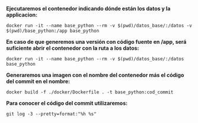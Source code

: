 **Ejecutaremos el contenedor indicando dónde están los datos y la applicacion:**

```docker run -it --name base_python --rm -v $(pwd)/datos_base/:/datos -v $(pwd)/base_python:/app base_python```

**En caso de que generemos una versión con código fuente en /app, será suficiente abrir
el contenedor con la ruta a los datos:**

```docker run -it --name base_python --rm -v $(pwd)/datos_base/:/datos base_python```

**Generaremos una imagen con el nombre del contenedor más el código del commit en el nombre:**

```docker build -f ./docker/Dockerfile . -t base_python:cod_commit```

**Para conocer el código del commit utilizaremos:**

```git log -3 --pretty=format:"%h %s"```
